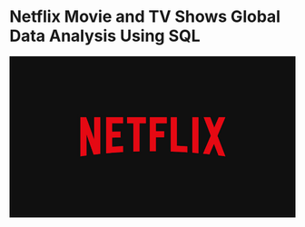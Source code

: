 # Netflix Movie and TV Shows Global Data Analysis Using SQL 

![Netflix Logo](https://github.com/HTMLHrishi/Netflix_analysis_project/blob/main/Netflix.jpg)
